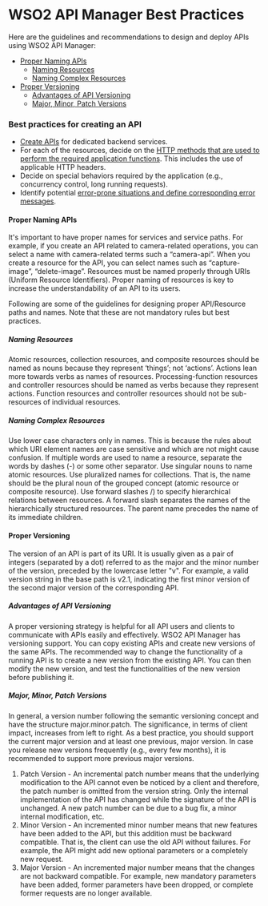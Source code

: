 # WSO2 API Manager Best Practices

Here are the guidelines and recommendations to design and deploy APIs using WSO2 API Manager:

-   [Proper Naming APIs](#WSO2APIManagerBestPractices-ProperNamingAPIs)
    -   [Naming Resources](#WSO2APIManagerBestPractices-NamingResources)
    -   [Naming Complex Resources](#WSO2APIManagerBestPractices-NamingComplexResources)
-   [Proper Versioning](#WSO2APIManagerBestPractices-ProperVersioning)
    -   [Advantages of API Versioning](#WSO2APIManagerBestPractices-AdvantagesofAPIVersioning)
    -   [Major, Minor, Patch Versions](#WSO2APIManagerBestPractices-Major,Minor,PatchVersions)

### Best practices for creating an API

-   [Create APIs](https://docs.wso2.com/display/AM260/Create+and+Publish+an+API) for dedicated backend services.
-   For each of the resources, decide on the [HTTP methods that are used to perform the required application functions](https://docs.wso2.com/display/AM210/Key+Concepts#KeyConcepts-HTTPmethods). This includes the use of applicable HTTP headers.
-   Decide on special behaviors required by the application (e.g., concurrency control, long running requests).
-   Identify potential [error-prone situations and define corresponding error messages]({{base_path}}/troubleshooting/error-handling).

#### Proper Naming APIs

It's important to have proper names for services and service paths. For example, if you create an API related to camera-related operations, you can select a name with camera-related terms such a “camera-api”. When you create a resource for the API, you can select names such as “capture-image”, “delete-image”. Resources must be named properly through URIs (Uniform Resource Identifiers). Proper naming of resources is key to increase the understandability of an API to its users.

Following are some of the guidelines for designing proper API/Resource paths and names. Note that these are not mandatory rules but best practices.

##### Naming Resources

Atomic resources, collection resources, and composite resources should be named as nouns because they represent ‘things’; not ‘actions’. Actions lean more towards verbs as names of resources. Processing-function resources and controller resources should be named as verbs because they represent actions. Function resources and controller resources should not be sub-resources of individual resources.

##### Naming Complex Resources

Use lower case characters only in names. This is because the rules about which URI element names are case sensitive and which are not might cause confusion. If multiple words are used to name a resource, separate the words by dashes (-) or some other separator. Use singular nouns to name atomic resources. Use pluralized names for collections. That is, the name should be the plural noun of the grouped concept (atomic resource or composite resource). Use forward slashes /) to specify hierarchical relations between resources. A forward slash separates the names of the hierarchically structured resources. The parent name precedes the name of its immediate children.

#### Proper Versioning

The version of an API is part of its URI. It is usually given as a pair of integers (separated by a dot) referred to as the major and the minor number of the version, preceded by the lowercase letter "v". For example, a valid version string in the base path is v2.1, indicating the first minor version of the second major version of the corresponding API.

##### Advantages of API Versioning

A proper versioning strategy is helpful for all API users and clients to communicate with APIs easily and effectively. WSO2 API Manager has versioning support. You can copy existing APIs and create new versions of the same APIs. The recommended way to change the functionality of a running API is to create a new version from the existing API. You can then modify the new version, and test the functionalities of the new version before publishing it.

##### Major, Minor, Patch Versions

In general, a version number following the semantic versioning concept and have the structure major.minor.patch. The significance, in terms of client impact, increases from left to right. As a best practice, you should support the current major version and at least one previous, major version. In case you release new versions frequently (e.g., every few months), it is recommended to support more previous major versions.

1.  Patch Version - An incremental patch number means that the underlying modification to the API cannot even be noticed by a client and therefore, the patch number is omitted from the version string. Only the internal implementation of the API has changed while the signature of the API is unchanged. A new patch number can be due to a bug fix, a minor internal modification, etc.
2.  Minor Version - An incremented minor number means that new features have been added to the API, but this addition must be backward compatible. That is, the client can use the old API without failures. For example, the API might add new optional parameters or a completely new request.
3.  Major Version - An incremented major number means that the changes are not backward compatible. For example, new mandatory parameters have been added, former parameters have been dropped, or complete former requests are no longer available.

